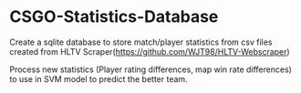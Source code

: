 # CSGO-Statistics-Database
Create a sqlite database to store match/player statistics from csv files created from HLTV Scraper(https://github.com/WJT98/HLTV-Webscraper)

Process new statistics (Player rating differences, map win rate differences) to use in SVM model to predict the better team.
